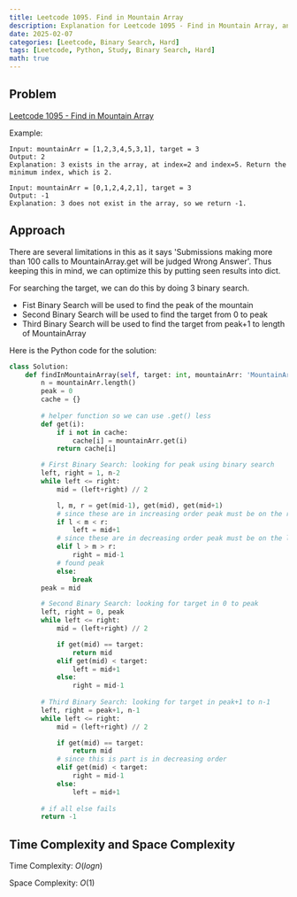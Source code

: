 ```yaml
---
title: Leetcode 1095. Find in Mountain Array
description: Explanation for Leetcode 1095 - Find in Mountain Array, and its solution in Python.
date: 2025-02-07
categories: [Leetcode, Binary Search, Hard]
tags: [Leetcode, Python, Study, Binary Search, Hard]
math: true
---
```


## Problem
[Leetcode 1095 - Find in Mountain Array](https://leetcode.com/problems/find-in-mountain-array/description/)

Example:
```
Input: mountainArr = [1,2,3,4,5,3,1], target = 3
Output: 2
Explanation: 3 exists in the array, at index=2 and index=5. Return the minimum index, which is 2.

Input: mountainArr = [0,1,2,4,2,1], target = 3
Output: -1
Explanation: 3 does not exist in the array, so we return -1.
```

## Approach

There are several limitations in this as it says 'Submissions making more than 100 calls to MountainArray.get will be judged Wrong Answer'. Thus keeping this in mind, we can optimize this by putting seen results into dict.

For searching the target, we can do this by doing 3 binary search.
- Fist Binary Search will be used to find the peak of the mountain
- Second Binary Search will be used to find the target from 0 to peak
- Third Binary Search will be used to find the target from peak+1 to length of MountainArray


Here is the Python code for the solution:
```python
class Solution:
    def findInMountainArray(self, target: int, mountainArr: 'MountainArray') -> int:
        n = mountainArr.length()
        peak = 0
        cache = {}
        
        # helper function so we can use .get() less
        def get(i):
            if i not in cache:
                cache[i] = mountainArr.get(i)
            return cache[i]

        # First Binary Search: looking for peak using binary search
        left, right = 1, n-2
        while left <= right:
            mid = (left+right) // 2

            l, m, r = get(mid-1), get(mid), get(mid+1)
            # since these are in increasing order peak must be on the right of left pointer
            if l < m < r:
                left = mid+1
            # since these are in decreasing order peak must be on the left of right pointer
            elif l > m > r:
                right = mid-1
            # found peak
            else:
                break
        peak = mid

        # Second Binary Search: looking for target in 0 to peak
        left, right = 0, peak
        while left <= right:
            mid = (left+right) // 2

            if get(mid) == target:
                return mid
            elif get(mid) < target:
                left = mid+1
            else:
                right = mid-1
        
        # Third Binary Search: looking for target in peak+1 to n-1
        left, right = peak+1, n-1
        while left <= right:
            mid = (left+right) // 2

            if get(mid) == target:
                return mid
            # since this is part is in decreasing order
            elif get(mid) < target:
                right = mid-1
            else:
                left = mid+1
        
        # if all else fails
        return -1
```
## Time Complexity and Space Complexity

Time Complexity: $O(log n)$

Space Complexity: $O(1)$